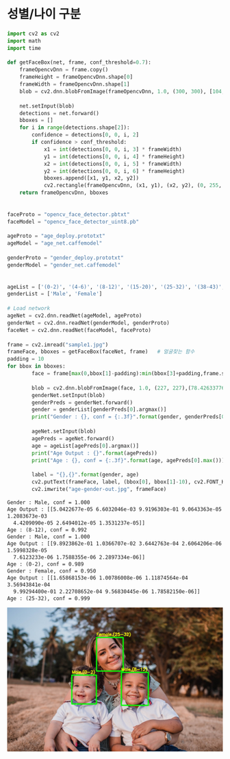 # 성별/나이 구분


```python
import cv2 as cv2
import math
import time

def getFaceBox(net, frame, conf_threshold=0.7):
    frameOpencvDnn = frame.copy()
    frameHeight = frameOpencvDnn.shape[0]
    frameWidth = frameOpencvDnn.shape[1]
    blob = cv2.dnn.blobFromImage(frameOpencvDnn, 1.0, (300, 300), [104, 117, 123], True, False)

    net.setInput(blob)
    detections = net.forward()
    bboxes = []
    for i in range(detections.shape[2]):
        confidence = detections[0, 0, i, 2]
        if confidence > conf_threshold:
            x1 = int(detections[0, 0, i, 3] * frameWidth)
            y1 = int(detections[0, 0, i, 4] * frameHeight)
            x2 = int(detections[0, 0, i, 5] * frameWidth)
            y2 = int(detections[0, 0, i, 6] * frameHeight)
            bboxes.append([x1, y1, x2, y2])
            cv2.rectangle(frameOpencvDnn, (x1, y1), (x2, y2), (0, 255, 0), int(round(frameHeight/150)), 8)
    return frameOpencvDnn, bboxes


faceProto = "opencv_face_detector.pbtxt"
faceModel = "opencv_face_detector_uint8.pb"

ageProto = "age_deploy.prototxt"
ageModel = "age_net.caffemodel"

genderProto = "gender_deploy.prototxt"
genderModel = "gender_net.caffemodel"


ageList = ['(0-2)', '(4-6)', '(8-12)', '(15-20)', '(25-32)', '(38-43)', '(48-53)', '(60-100)']   # 만든사람이 이렇게 하도록 지정해둔것
genderList = ['Male', 'Female']

# Load network
ageNet = cv2.dnn.readNet(ageModel, ageProto)
genderNet = cv2.dnn.readNet(genderModel, genderProto)
faceNet = cv2.dnn.readNet(faceModel, faceProto)

frame = cv2.imread("sample1.jpg")
frameFace, bboxes = getFaceBox(faceNet, frame)   # 얼굴찾는 함수
padding = 10
for bbox in bboxes:
        face = frame[max(0,bbox[1]-padding):min(bbox[3]+padding,frame.shape[0]-1),max(0,bbox[0]-padding):min(bbox[2]+padding, frame.shape[1]-1)]

        blob = cv2.dnn.blobFromImage(face, 1.0, (227, 227),(78.4263377603, 87.7689143744, 114.895847746), swapRB=False)
        genderNet.setInput(blob)
        genderPreds = genderNet.forward()
        gender = genderList[genderPreds[0].argmax()]
        print("Gender : {}, conf = {:.3f}".format(gender, genderPreds[0].max()))

        ageNet.setInput(blob)
        agePreds = ageNet.forward()
        age = ageList[agePreds[0].argmax()]
        print("Age Output : {}".format(agePreds))
        print("Age : {}, conf = {:.3f}".format(age, agePreds[0].max()))

        label = "{},{}".format(gender, age)
        cv2.putText(frameFace, label, (bbox[0], bbox[1]-10), cv2.FONT_HERSHEY_SIMPLEX, 0.8, (0, 255, 255), 2, cv2.LINE_AA)        
        cv2.imwrite("age-gender-out.jpg", frameFace)
```

    Gender : Male, conf = 1.000
    Age Output : [[5.0422677e-05 6.6032046e-03 9.9196303e-01 9.0643363e-05 1.2083673e-03
      4.4209090e-05 2.6494012e-05 1.3531237e-05]]
    Age : (8-12), conf = 0.992
    Gender : Male, conf = 1.000
    Age Output : [[9.8923862e-01 1.0366707e-02 3.6442763e-04 2.6064206e-06 1.5998328e-05
      7.6123233e-06 1.7588355e-06 2.2897334e-06]]
    Age : (0-2), conf = 0.989
    Gender : Female, conf = 0.950
    Age Output : [[1.65868153e-06 1.00786008e-06 1.11874564e-04 3.56943841e-04
      9.99294400e-01 2.22708652e-04 9.56830445e-06 1.78582150e-06]]
    Age : (25-32), conf = 0.999

![age-gender-out](images/age-gender-out.jpg)